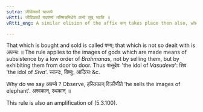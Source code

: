 ```yaml
---
sutra: जीविकार्थे चापण्ये
vRtti: जीविकार्थे यदपण्यं तस्मिन्नभिधेये कनो लुब् भवति ॥
vRtti_eng: A similar elision of the affix कन् takes place then also, when the figure is made a means of livelihood, it being presumed, that no traffic is driven thereby.

---
```

That which is bought and sold is called पण्य; that which is not so dealt with is अपण्यः ॥ The rule applies to the images of gods which are made means of subsistence by a low order of _Brahmanas_, not by selling them, but by exhibiting them from door to door. Thus वासुदेवः 'the idol of _Vasudeva_': शिव 'the idol of _Siva_'. स्कन्दः, विष्णुः, आदित्यः &c.

Why do we say अपण्ये ? Observe, हस्तिकान् विक्रीणीते 'he sells the images of elephant'. अश्वकान्, रथकान् ॥

This rule is also an amplification of (5.3.100).